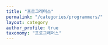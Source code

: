 ```yaml
---
title: "프로그래머스"
permalink: "/categories/programmers/"
layout: category
author_profile: true
taxonomy: "프로그래머스"
---
```


